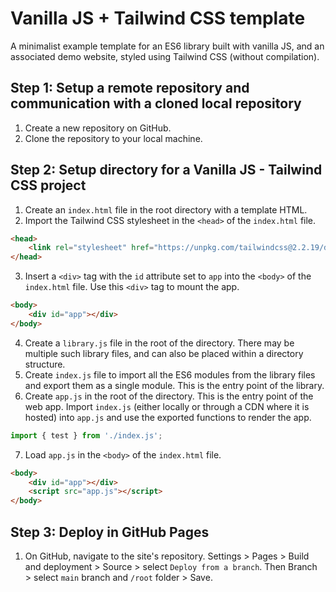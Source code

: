 # Vanilla JS + Tailwind CSS template
A minimalist example template for an ES6 library built with vanilla JS, and an associated demo website, styled using Tailwind CSS (without compilation).

## Step 1: Setup a remote repository and communication with a cloned local repository
1. Create a new repository on GitHub.
2. Clone the repository to your local machine.

## Step 2: Setup directory for a Vanilla JS - Tailwind CSS project
1. Create an `index.html` file in the root directory with a template HTML.
2. Import the Tailwind CSS stylesheet in the `<head>` of the `index.html` file.
```html
<head>
    <link rel="stylesheet" href="https://unpkg.com/tailwindcss@2.2.19/dist/tailwind.min.css">
</head>
```
3. Insert a `<div>` tag with the `id` attribute set to `app` into the `<body>` of the `index.html` file. Use this `<div>` tag to mount the app.
```html
<body>
    <div id="app"></div>
</body>
```
4. Create a `library.js` file in the root of the directory. There may be multiple such library files, and can also be placed within a directory structure. 
5. Create `index.js` file to import all the ES6 modules from the library files and export them as a single module. This is the entry point of the library.
6. Create `app.js` in the root of the directory. This is the entry point of the web app. Import `index.js` (either locally or through a CDN where it is hosted) into `app.js` and use the exported functions to render the app.
```javascript
import { test } from './index.js';
```
7. Load `app.js` in the `<body>` of the `index.html` file.
```html
<body>
    <div id="app"></div>
    <script src="app.js"></script>
</body>
```

## Step 3: Deploy in GitHub Pages
1. On GitHub, navigate to the site's repository. Settings > Pages > Build and deployment > Source > select `Deploy from a branch`. Then Branch > select `main` branch and `/root` folder > Save.